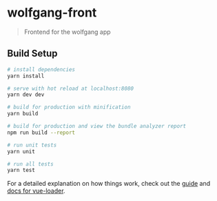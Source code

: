 
# wolfgang-front

> Frontend for the wolfgang app

## Build Setup

``` bash
# install dependencies
yarn install

# serve with hot reload at localhost:8080
yarn dev dev

# build for production with minification
yarn build

# build for production and view the bundle analyzer report
npm run build --report

# run unit tests
yarn unit

# run all tests
yarn test
```

For a detailed explanation on how things work, check out the [guide](http://vuejs-templates.github.io/webpack/) and [docs for vue-loader](http://vuejs.github.io/vue-loader).
